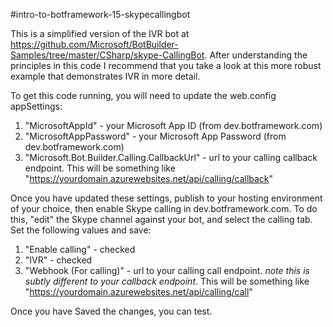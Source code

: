 #intro-to-botframework-15-skypecallingbot

This is a simplified version of the IVR bot at https://github.com/Microsoft/BotBuilder-Samples/tree/master/CSharp/skype-CallingBot.  After understanding the principles in this code I recommend that you take a look at this more robust example that demonstrates IVR in more detail.

To get this code running, you will need to update the web.config appSettings:

1. "MicrosoftAppId" - your Microsoft App ID (from dev.botframework.com)
2. "MicrosoftAppPassword" - your Microsoft App Password (from dev.botframework.com)
3. "Microsoft.Bot.Builder.Calling.CallbackUrl" - url to your calling callback endpoint.  This will be something like "https://yourdomain.azurewebsites.net/api/calling/callback"

Once you have updated these settings, publish to your hosting environment of your choice, then enable Skype calling in dev.botframework.com.  To do this, "edit" the Skype channel against your bot, and select the calling tab. Set the following values and save:

1. "Enable calling" - checked
2. "IVR" - checked
3. "Webhook (For calling)" - url to your calling call endpoint.  *note this is subtly different to your callback endpoint*.  This will be something like "https://yourdomain.azurewebsites.net/api/calling/call"

Once you have Saved the changes, you can test.

